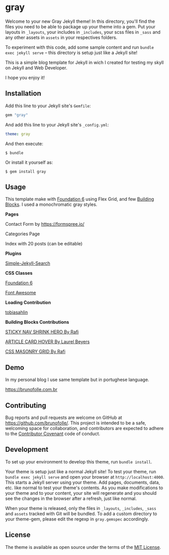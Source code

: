 # gray

Welcome to your new Gray Jekyll theme! In this directory, you'll find the files you need to be able to package up your theme into a gem. Put your layouts in `_layouts`, your includes in `_includes`, your scss files in `_sass` and any other assets in `assets` in your respectives folders.

To experiment with this code, add some sample content and run `bundle exec jekyll serve` – this directory is setup just like a Jekyll site!

This is a simple blog template for Jekyll in wich I created for testing my skyll on Jekyll and Web Developer.

I hope you enjoy it!


## Installation

Add this line to your Jekyll site's `Gemfile`:

```ruby
gem "gray"
```

And add this line to your Jekyll site's `_config.yml`:

```yaml
theme: gray
```

And then execute:

    $ bundle

Or install it yourself as:

    $ gem install gray

## Usage

This template make with [Foundation 6](https://foundation.zurb.com/sites/docs/installation.html) using Flex Grid, and few [Building Blocks](https://foundation.zurb.com/building-blocks/). I used a monochromatic gray styles.

**Pages**

Contact Form by https://formspree.io/

Categories Page

Index with 20 posts (can be editable)

**Plugins**

[Simple-Jekyll-Search](https://github.com/christian-fei/Simple-Jekyll-Search)

**CSS Classes**

[Foundation 6](https://foundation.zurb.com/sites/docs/installation.html)

[Font Awesome](https://fontawesome.com)

**Loading Contribution**

[tobiasahlin](https://tobiasahlin.com/spinkit/)

**Building Blocks Contributions**

[STICKY NAV SHRINK HERO By Rafi](https://foundation.zurb.com/building-blocks/blocks/sticky-shrinknav.html)

[ARTICLE CARD HOVER By Laurel Beyers](https://foundation.zurb.com/building-blocks/blocks/article-card-hover.html)

[CSS MASONRY GRID By Rafi](https://foundation.zurb.com/building-blocks/blocks/masonry-css.html)

## Demo

In my personal blog I use same template but in portughese language.

https://brunofolle.com.br

## Contributing

Bug reports and pull requests are welcome on GitHub at https://github.com/brunofolle/. This project is intended to be a safe, welcoming space for collaboration, and contributors are expected to adhere to the [Contributor Covenant](http://contributor-covenant.org) code of conduct.

## Development

To set up your environment to develop this theme, run `bundle install`.

Your theme is setup just like a normal Jekyll site! To test your theme, run `bundle exec jekyll serve` and open your browser at `http://localhost:4000`. This starts a Jekyll server using your theme. Add pages, documents, data, etc. like normal to test your theme's contents. As you make modifications to your theme and to your content, your site will regenerate and you should see the changes in the browser after a refresh, just like normal.

When your theme is released, only the files in `_layouts`, `_includes`, `_sass`  and `assets` tracked with Git will be bundled.
To add a custom directory to your theme-gem, please edit the regexp in `gray.gemspec` accordingly.

## License

The theme is available as open source under the terms of the [MIT License](https://opensource.org/licenses/MIT).

